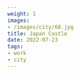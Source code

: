 ```yaml
---
weight: 1
images:
- /images/city/60.jpg
title: Japan Castle
date: 2022-07-23
tags:
- work
- city
---
```

